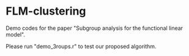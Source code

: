 # FLM-clustering
Demo codes for the paper "Subgroup analysis for the functional linear model".


Please run "demo_3roups.r" to test our proposed algorithm.
